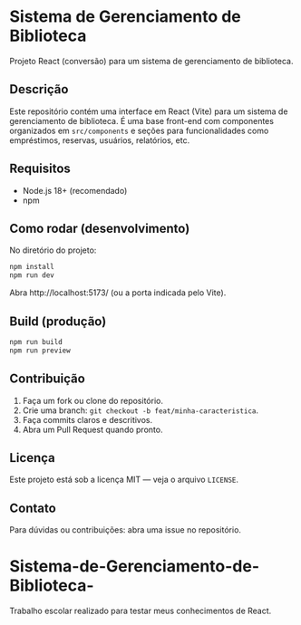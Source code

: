 # Sistema de Gerenciamento de Biblioteca

Projeto React (conversão) para um sistema de gerenciamento de biblioteca.

## Descrição

Este repositório contém uma interface em React (Vite) para um sistema de gerenciamento de biblioteca. É uma base front-end com componentes organizados em `src/components` e seções para funcionalidades como empréstimos, reservas, usuários, relatórios, etc.

## Requisitos

- Node.js 18+ (recomendado)
- npm

## Como rodar (desenvolvimento)

No diretório do projeto:

```powershell
npm install
npm run dev
```

Abra http://localhost:5173/ (ou a porta indicada pelo Vite).

## Build (produção)

```powershell
npm run build
npm run preview
```

## Contribuição

1. Faça um fork ou clone do repositório.
2. Crie uma branch: `git checkout -b feat/minha-caracteristica`.
3. Faça commits claros e descritivos.
4. Abra um Pull Request quando pronto.

## Licença

Este projeto está sob a licença MIT — veja o arquivo `LICENSE`.

## Contato

Para dúvidas ou contribuições: abra uma issue no repositório.
# Sistema-de-Gerenciamento-de-Biblioteca-
Trabalho escolar realizado para testar meus conhecimentos de React.
